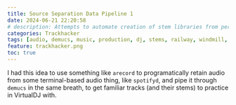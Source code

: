 ```yaml
---
title: Source Separation Data Pipeline 1
date: 2024-06-21 22:20:58
# description: Attempts to automate creation of stem libraries from personal playlists.
categories: Trackhacker
tags: [audio, demucs, music, production, dj, stems, railway, windmill, automation, docker, bash]
feature: trackhacker.png
toc: true
---
```


I had this idea to use something like `arecord` to programatically retain audio from some terminal-based audio thing, like `spotifyd`, and pipe it through `demucs` in the same breath, to get familiar tracks (and their stems) to practice in VirtualDJ with. 



